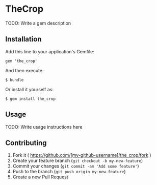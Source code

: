 # TheCrop

TODO: Write a gem description

## Installation

Add this line to your application's Gemfile:

    gem 'the_crop'

And then execute:

    $ bundle

Or install it yourself as:

    $ gem install the_crop

## Usage

TODO: Write usage instructions here

## Contributing

1. Fork it ( https://github.com/[my-github-username]/the_crop/fork )
2. Create your feature branch (`git checkout -b my-new-feature`)
3. Commit your changes (`git commit -am 'Add some feature'`)
4. Push to the branch (`git push origin my-new-feature`)
5. Create a new Pull Request
